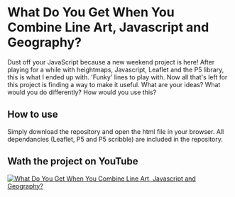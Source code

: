 # What Do You Get When You Combine Line Art, Javascript and Geography?

Dust off your JavaScript because a new weekend project is here! After playing for a while with heightmaps, Javascript, Leaflet and the P5 library, this is what I ended up with. 'Funky' lines to play with. Now all that's left for this project is finding a way to make it useful. What are your ideas? What would you do differently? How would you use this?

## How to use

Simply download the repository and open the html file in your browser. All dependancies (Leaflet, P5 and P5 scribble) are included in the repository.

## Wath the project on YouTube

[![What Do You Get When You Combine Line Art, Javascript and Geography?](http://img.youtube.com/vi/uPLk1-RqXRU/0.jpg)](https://www.youtube.com/watch?v=uPLk1-RqXRU "What Do You Get When You Combine Line Art, Javascript and Geography?")
